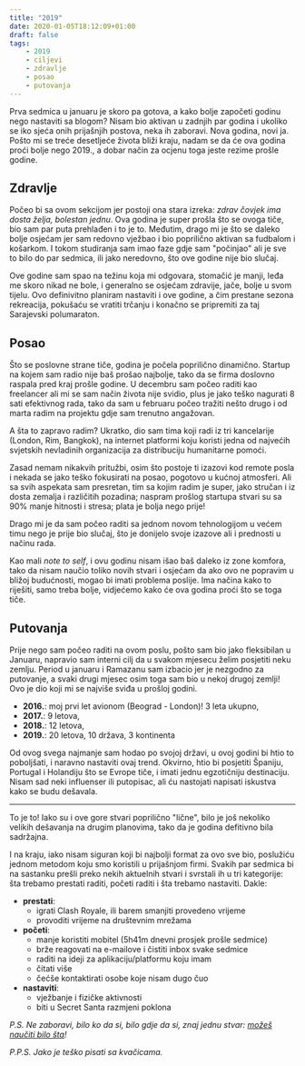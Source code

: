 ```yaml
---
title: "2019"
date: 2020-01-05T18:12:09+01:00
draft: false
tags:
    - 2019
    - ciljevi
    - zdravlje
    - posao
    - putovanja
---
```


Prva sedmica u januaru je skoro pa gotova, a kako bolje započeti godinu nego nastaviti sa blogom?
Nisam bio aktivan u zadnjih par godina i ukoliko se iko sjeća onih prijašnjih postova, neka ih
zaboravi. Nova godina, novi ja. Pošto mi se treće desetljeće života bliži kraju, nadam se da će ova
godina proći bolje nego 2019., a dobar način za ocjenu toga jeste rezime prošle godine.

## Zdravlje
Počeo bi sa ovom sekcijom jer postoji ona stara izreka: *zdrav čovjek ima dosta želja, bolestan
jednu*. Ova godina je super prošla što se ovoga tiče, bio sam par puta prehlađen i to je to.
Međutim, drago mi je što se daleko bolje osjećam jer sam redovno vježbao i bio poprilično aktivan
sa fudbalom i košarkom. I tokom studiranja sam imao faze gdje sam "počinjao" ali je sve to bilo do
par sedmica, ili jako neredovno, što ove godine nije bio slučaj.

Ove godine sam spao na težinu koja mi odgovara, stomačić je manji, leđa me skoro nikad ne bole, i
generalno se osjećam zdravije, jače, bolje u svom tijelu. Ovo definivitno planiram nastaviti i ove
godine, a čim prestane sezona rekreacija, pokušaću se vratiti trčanju i konačno se pripremiti za
taj Sarajevski polumaraton. 

## Posao
Što se poslovne strane tiče, godina je počela poprilično dinamično. Startup na kojem sam radio nije
baš prošao najbolje, tako da se firma doslovno raspala pred kraj prošle godine. U decembru sam
počeo raditi kao freelancer ali mi se sam način života nije svidio, plus je jako teško nagurati 8
sati efektivnog rada, tako da sam u februaru počeo tražiti nešto drugo i od marta radim na projektu
gdje sam trenutno angažovan.

A šta to zapravo radim? Ukratko, dio sam tima koji radi iz tri kancelarije (London, Rim, Bangkok),
na internet platformi koju koristi jedna od najvećih svjetskih nevladinih organizacija za
distribuciju humanitarne pomoći.

Zasad nemam nikakvih pritužbi, osim što postoje ti izazovi kod remote posla i nekada se jako teško
fokusirati na posao, pogotovo u kućnoj atmosferi. Ali sa svih aspekata sam presretan, tim sa kojim
radim je super, jako stručan i iz dosta zemalja i različitih pozadina; naspram prošlog startupa
stvari su sa 90% manje hitnosti i stresa; plata je bolja nego prije!

Drago mi je da sam počeo raditi sa jednom novom tehnologijom u većem timu nego je prije bio slučaj,
što je donijelo svoje izazove ali i prednosti u načinu rada.

Kao mali *note to self*, i ovu godinu nisam išao baš daleko iz zone komfora, tako da nisam naučio
toliko novih stvari i osjećam da ako ovo ne popravim u bližoj budućnosti, mogao bi imati problema
poslije. Ima načina kako to riješiti, samo treba bolje, vidjećemo kako će ova godina proći što se
toga tiče.

## Putovanja
Prije nego sam počeo raditi na ovom poslu, pošto sam bio jako fleksibilan u Januaru, napravio sam
interni cilj da u svakom mjesecu želim posjetiti neku zemlju. Period u januaru i Ramazanu sam
izbacio jer je nezgodno za putovanje, a svaki drugi mjesec osim toga sam bio u nekoj drugoj zemlji!
Ovo je dio koji mi se najviše sviđa u prošloj godini.

- **2016.**: moj prvi let avionom (Beograd - London)! 3 leta ukupno, 
- **2017.**: 9 letova,
- **2018.**: 12 letova,
- **2019.**: 20 letova, 10 država, 3 kontinenta

Od ovog svega najmanje sam hodao po svojoj državi, u ovoj godini bi htio to poboljšati, i naravno
nastaviti ovaj trend. Okvirno, htio bi posjetiti Španiju, Portugal i Holandiju što se Evrope tiče,
i imati jednu egzotičniju destinaciju. Nisam sad neki influenser ili putopisac, ali ću nastojati
napisati iskustva kako se budu dešavala.

***
To je to! Iako su i ove gore stvari poprilično "lične", bilo je još nekoliko velikih dešavanja na
drugim planovima, tako da je godina defitivno bila sadržajna.

I na kraju, iako nisam siguran koji bi najbolji format za ovo sve bio, poslužiću jednom metodom
koju smo koristili u prijašnjom firmi. Svakih par sedmica bi na sastanku prešli preko nekih
aktuelnih stvari i svrstali ih u tri kategorije: šta trebamo prestati raditi, početi raditi i šta
trebamo nastaviti. Dakle:

- **prestati**:
    - igrati Clash Royale, ili barem smanjiti provedeno vrijeme
    - provoditi vrijeme na društevnim mrežama
- **početi**:
    - manje koristiti mobitel (5h41m dnevni prosjek prošle sedmice)
    - brže reagovati na e-mailove i čistiti inbox svake sedmice
    - raditi na ideji za aplikaciju/platformu koju imam
    - čitati više
    - čećše kontaktirati osobe koje nisam dugo čuo
- **nastaviti**:
    - vježbanje i fizičke aktivnosti
    - biti u Secret Santa razmjeni poklona


*P.S. Ne zaboravi, bilo ko da si, bilo gdje da si, znaj jednu stvar: [možeš naučiti bilo
šta](https://www.youtube.com/watch?v=JC82Il2cjqA)!*

*P.P.S. Jako je teško pisati sa kvačicama.*
